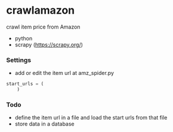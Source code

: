 # crawlamazon

crawl item price from Amazon

- python
- scrapy (https://scrapy.org/)

### Settings

- add or edit the item url at amz_spider.py

```python
start_urls = (
    )
```


### Todo

- define the item url in a file and load the start urls from that file
- store data in a database
